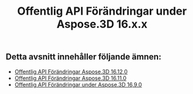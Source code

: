 ﻿---
title: Offentlig API Förändringar under Aspose.3D 16.x.x
type: docs
weight: 20
url: /sv/net/public-api-changes-in-aspose-3d-16-x-x/
---
## **Detta avsnitt innehåller följande ämnen:**
- [Offentlig API Förändringar Aspose.3D 16.12,0](/3d/sv/net/public-api-changes-in-aspose-3d-16-12-0-html/)
- [Offentlig API Förändringar Aspose.3D 16.11.0](/3d/sv/net/public-api-changes-in-aspose-3d-16-11-0-html/)
- [Offentlig API Förändringar under Aspose.3D 16,9,0](/3d/sv/net/public-api-changes-in-aspose-3d-16-9-0-html/)
